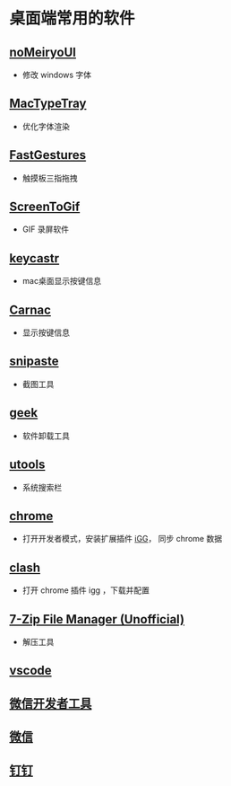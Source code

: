# 桌面端常用的软件


## [noMeiryoUI](https://github.com/Tatsu-syo/noMeiryoUI)
- 修改 windows 字体

## [MacTypeTray](https://www.mactype.net/)
- 优化字体渲染

## [FastGestures](https://fg.zhaokeli.com/)
- 触摸板三指拖拽

## [ScreenToGif](https://github.com/NickeManarin/ScreenToGif)
- GIF 录屏软件

## [keycastr](https://github.com/keycastr/keycastr)
- mac桌面显示按键信息

## [Carnac](https://github.com/Code52/carnac)
- 显示按键信息

## [snipaste](https://zh.snipaste.com/)
- 截图工具

## [geek](https://geekuninstaller.com/download)
- 软件卸载工具

## [utools](https://www.u.tools/)
- 系统搜索栏

## [chrome](https://chrome.google.com)
- 打开开发者模式，安装扩展插件 [iGG](https://iguge.xyz/)， 同步 chrome 数据

## [clash](https://github.com/Fndroid/clash_for_windows_pkg/releases/download/0.20.15/Clash.for.Windows.Setup.0.20.15.exe)
- 打开 chrome 插件 igg ，下载并配置

## [7-Zip File Manager (Unofficial)](https://apps.microsoft.com/store/detail/7zip-file-manager-unofficial/9MZ81RMK8JFD?hl=en-us&gl=us)
- 解压工具

## [vscode](https://code.visualstudio.com/)
## [微信开发者工具](https://developers.weixin.qq.com/miniprogram/dev/devtools/download.html)
## [微信](https://weixin.qq.com/)
## [钉钉](https://page.dingtalk.com/wow/z/dingtalk/simple/ddhomedownlaod#/)

